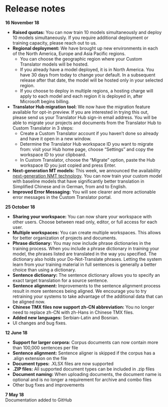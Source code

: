 # Release notes

**16 November 18**
* **Raised quotas:** You can now train 10 models simultaneously and deploy 10 models simultaneously. If you require additional deployment or training capacity, please reach out to us.
* **Regional deployment:** We have brought up new environments in each of the North America, Europe and Asia Pacific regions.
  * You can choose the geographic region where your Custom Translator models will be hosted. 
  * If you already have a model deployed, it is in North America. You have 30 days from today to change your default. In a subsequent release after that date, the model will be hosted only in your selected region.
  * If you choose to deploy in multiple regions, a hosting charge will apply to each model and each region it is deployed in, after Microsoft begins billing.
* **Translator Hub migration tool:** We now have the migration feature available for opt-in preview. If you are interested in trying this out, please send us your Translator Hub sign-in email address. You will be able to migrate your projects and documents from the Translator Hub to Custom Translator in 3 steps:
  * Create a Custom Translator account if you haven’t done so already and have it open in a new window.
  * Determine the Translator Hub workspace ID you want to migrate from: visit your Hub home page, choose “Settings” and copy the workspace ID to your clipboard. 
  * In Custom Translator, choose the “Migrate” option, paste the Hub workspace ID you just copied and press Enter.
* **Next-generation MT models:** This week, we announced the availability [next-generation NMT technology](https://blogs.msdn.microsoft.com/translation/2018/11/14/nextgennmt/). You can now train your custom model with baseline models that have significantly better translation in Simplified Chinese and in German, from and to English.
* **Improved Error Messaging:** You will see clearer and more actionable error messages in the Custom Translator portal.  


**25 October 18**
* **Sharing your workspace:** You can now share your workspace with other users. Choose between read only, editor, or full access for each user. 
* **Multiple workspaces:** You can create multiple workspaces. This allows for better organization of projects and documents.  
* **Phrase dictionary:** You may now include phrase dictionaries in the training process. When you include a phrase dictionary in training your model, the phrases listed are translated in the way you specified. The dictionary also holds your Do-Not-Translate phrases. Letting the system learn from your training material in full sentences is generally a better choice than using a dictionary.
* **Sentence dictionary:** The sentence dictionary allows you to specify an exact target translation for a source sentence.
* **Sentence alignment:** Improvements to the sentence alignment process result in more sentences being aligned.  We encourage you to try retraining your systems to take advantage of the additional data that can be aligned now.
* **Chinese TMX files now support zh-CN abbreviation:** You no longer need to replace zh-CN with zh-Hans in Chinese TMX files.
* **Added new languages:** Serbian-Latin and Bosnian.
* UI changes and bug fixes.


**12 June 18**

* **Support for larger corpora:** Corpus documents can now contain more than 100,000 sentences per file
* **Sentence alignment:** Sentence aligner is skipped if the corpus has a .align extension on the file
* **Document types:** .XLSX files are now supported
* **.ZIP files:** All supported document types can be included in .zip files
* **Document naming:** When uploading documents, the document name is optional and is no longer a requirement for archive and combo files
* Other bug fixes and improvements


**7 May 18**<br/>
Documentation added to GitHub
